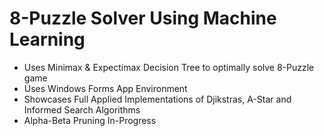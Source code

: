 # 8-Puzzle Solver Using Machine Learning

- Uses Minimax & Expectimax Decision Tree to optimally solve 8-Puzzle game
- Uses Windows Forms App Environment
- Showcases Full Applied Implementations of Djikstras, A-Star and Informed Search Algorithms
- Alpha-Beta Pruning In-Progress

